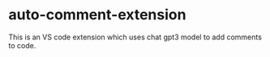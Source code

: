 # auto-comment-extension
This is an VS code extension which uses chat gpt3 model to add comments to code.
